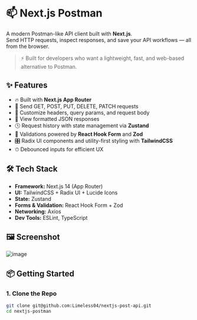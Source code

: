 # 📫 Next.js Postman

A modern Postman-like API client built with **Next.js**.  
Send HTTP requests, inspect responses, and save your API workflows — all from the browser.

> ⚡ Built for developers who want a lightweight, fast, and web-based alternative to Postman.

## ✨ Features

- 🔥 Built with **Next.js App Router**
- 🧪 Send GET, POST, PUT, DELETE, PATCH requests
- 🧰 Customize headers, query params, and request body
- 🧾 View formatted JSON responses
- 🕓 Request history with state management via **Zustand**
- 🧩 Validations powered by **React Hook Form** and **Zod**
- 🎛️ Radix UI components and utility-first styling with **TailwindCSS**
- ⏱ Debounced inputs for efficient UX

## 🛠 Tech Stack

- **Framework:** Next.js 14 (App Router)
- **UI:** TailwindCSS + Radix UI + Lucide Icons
- **State:** Zustand
- **Forms & Validation:** React Hook Form + Zod
- **Networking:** Axios
- **Dev Tools:** ESLint, TypeScript

## 🖼️ Screenshot
![image](https://github.com/user-attachments/assets/cbc49d21-1fe9-47ad-8401-6bef87bb7f77)


## 📦 Getting Started

### 1. Clone the Repo

```bash
git clone git@github.com:Limeless04/nextjs-post-api.git
cd nextjs-postman

